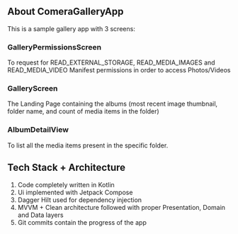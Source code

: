 
## About ComeraGalleryApp
This is a sample gallery app with 3 screens:

### GalleryPermissionsScreen
To request for READ_EXTERNAL_STORAGE, READ_MEDIA_IMAGES and READ_MEDIA_VIDEO Manifest permissions in order to access Photos/Videos

### GalleryScreen
The Landing Page containing the albums (most recent image thumbnail, folder name, and count of media items in the folder)

### AlbumDetailView
To list all the media items present in the specific folder.

## Tech Stack + Architecture
1. Code completely written in Kotlin
2. Ui implemented with Jetpack Compose
3. Dagger Hilt used for dependency injection
4. MVVM + Clean architecture followed with proper Presentation, Domain and Data layers
5. Git commits contain the progress of the app